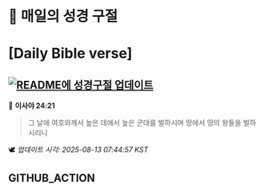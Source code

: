 # 🙏 매일의 성경 구절
# [Daily Bible verse]
## [![README에 성경구절 업데이트](https://github.com/DONGSUKA/first_test/actions/workflows/update-readme-bible.yml/badge.svg)](https://github.com/DONGSUKA/first_test/actions/workflows/update-readme-bible.yml)
<!-- START_BIBLE_VERSE -->
📖 **이사야 24:21**
> 그 날에 여호와께서 높은 데에서 높은 군대를 벌하시며 땅에서 땅의 왕들을 벌하시리니

🕊️ _업데이트 시각: 2025-08-13 07:44:57 KST_
  <!-- END_BIBLE_VERSE -->
## GITHUB_ACTION
